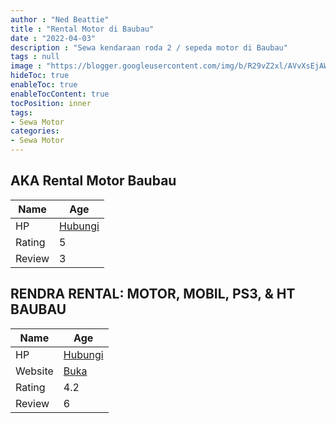 ```yaml
---
author : "Ned Beattie"
title : "Rental Motor di Baubau"
date : "2022-04-03"
description : "Sewa kendaraan roda 2 / sepeda motor di Baubau"
tags : null
image : "https://blogger.googleusercontent.com/img/b/R29vZ2xl/AVvXsEjAWJuotMs4XdyftQ7PpebanN73FFnoRZHN-kseXkp1tZb9kLMFiUYbsuTiyQ6LaAOrzv-e5aPNgNPTDOpTaYjf-0EK5vhJt1cDS9feTjeSWa-q6HQRvSQf0CD7SJrJWs-9UBGXah2l7TKZdAkOTqin3y_R-VaK42oQQShEyo1gigRIHPZB6SU3vD5-bw/w300-h200/rental-motor-di-baubau.png"
hideToc: true
enableToc: true
enableTocContent: true
tocPosition: inner
tags:
- Sewa Motor
categories:
- Sewa Motor
---
```



## AKA Rental Motor Baubau

Name | Age
--------|------
HP | [Hubungi](https://pcandroidplayer.blogspot.com/?clayads=https://getnumber.ndower.dev?phone=MDg1MzQwMTExMDMz)
Rating | 5
Review | 3


## RENDRA RENTAL: MOTOR, MOBIL, PS3, &amp; HT BAUBAU

Name | Age
--------|------
HP | [Hubungi](https://pcandroidplayer.blogspot.com/?clayads=https://getnumber.ndower.dev?phone=MDgyMjE1NjY4ODc0)
Website | [Buka](https://pcandroidplayer.blogspot.com/?clayads=aHR0cDovL3d3dy50cmlidW5idXRvbi5jb20v) 
Rating | 4.2
Review | 6


